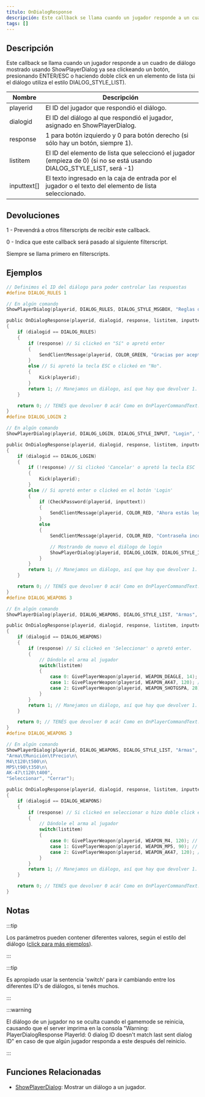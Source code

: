 ```yaml
---
título: OnDialogResponse
descripción: Este callback se llama cuando un jugador responde a un cuadro de diálogo mostrado usando ShowPlayerDialog ya sea clickeando un botón, presionando ENTER/ESC o haciendo doble click en un elemento de lista (si el diálogo utiliza el estilo DIALOG_STYLE_LIST).
tags: []
---
```


## Descripción

Este callback se llama cuando un jugador responde a un cuadro de diálogo mostrado usando ShowPlayerDialog ya sea clickeando un botón, presionando ENTER/ESC o haciendo doble click en un elemento de lista (si el diálogo utiliza el estilo DIALOG_STYLE_LIST).

| Nombre      | Descripción                                                                                                             |
| ----------- | ----------------------------------------------------------------------------------------------------------------------- |
| playerid    | El ID del jugador que respondió el diálogo.                                                                             |
| dialogid    | El ID del diálogo al que respondió el jugador, asignado en ShowPlayerDialog.                                            |
| response    | 1 para botón izquierdo y 0 para botón derecho (si sólo hay un botón, siempre 1).                                        |
| listitem    | El ID del elemento de lista que seleccionó el jugador (empieza de 0) (si no se está usando DIALOG_STYLE_LIST, será -1)  |
| inputtext[] | El texto ingresado en la caja de entrada por el jugador o el texto del elemento de lista seleccionado.                  |

## Devoluciones

1 - Prevendrá a otros filterscripts de recibir este callback.

0 - Indica que este callback será pasado al siguiente filterscript.

Siempre se llama primero en filterscripts.

## Ejemplos

```c
// Definimos el ID del diálogo para poder controlar las respuestas
#define DIALOG_RULES 1

// En algún comando
ShowPlayerDialog(playerid, DIALOG_RULES, DIALOG_STYLE_MSGBOX, "Reglas del servidor", "- No Cheating\n- No Spamming\n- Respect Admins\n\nAceptas las reglas?", "Sí", "No");

public OnDialogResponse(playerid, dialogid, response, listitem, inputtext[])
{
    if (dialogid == DIALOG_RULES)
    {
        if (response) // Si clickeó en "Sí" o apretó enter
        {
            SendClientMessage(playerid, COLOR_GREEN, "Gracias por aceptar las reglas del servidor!");
        }
        else // Si apretó la tecla ESC o clickeó en "No".
        {
            Kick(playerid);
        }
        return 1; // Manejamos un diálogo, así que hay que devolver 1. Como en OnPlayerCommandText.
    }

    return 0; // TENÉS que devolver 0 acá! Como en OnPlayerCommandText.
}
#define DIALOG_LOGIN 2

// En algún comando
ShowPlayerDialog(playerid, DIALOG_LOGIN, DIALOG_STYLE_INPUT, "Login", "Ingresá tu contraseña:", "Login", "Cancelar");

public OnDialogResponse(playerid, dialogid, response, listitem, inputtext[])
{
    if (dialogid == DIALOG_LOGIN)
    {
        if (!response) // Si clickeó 'Cancelar' o apretó la tecla ESC
        {
            Kick(playerid);
        }
        else // Si apretó enter o clickeó en el botón 'Login'
        {
            if (CheckPassword(playerid, inputtext))
            {
                SendClientMessage(playerid, COLOR_RED, "Ahora estás logeado!");
            }
            else
            {
                SendClientMessage(playerid, COLOR_RED, "Contraseña incorrecta.");

                // Mostrando de nuevo el diálogo de login
                ShowPlayerDialog(playerid, DIALOG_LOGIN, DIALOG_STYLE_INPUT, "Login", "Ingresá tu contraseña:", "Login", "Cancelar");
            }
        }
        return 1; // Manejamos un diálogo, así que hay que devolver 1. Como en OnPlayerCommandText.
    }

    return 0; // TENÉS que devolver 0 acá! Como en OnPlayerCommandText.
}
#define DIALOG_WEAPONS 3

// En algún comando
ShowPlayerDialog(playerid, DIALOG_WEAPONS, DIALOG_STYLE_LIST, "Armas", "Desert Eagle\nAK-47\nCombat Shotgun", "Seleccionar", "Cerrar");

public OnDialogResponse(playerid, dialogid, response, listitem, inputtext[])
{
    if (dialogid == DIALOG_WEAPONS)
    {
        if (response) // Si clickeó en 'Seleccionar' o apretó enter.
        {
            // Dándole el arma al jugador
            switch(listitem)
            {
                case 0: GivePlayerWeapon(playerid, WEAPON_DEAGLE, 14); // Dándole una Desert Eagle
                case 1: GivePlayerWeapon(playerid, WEAPON_AK47, 120); // Dándole una AK-47
                case 2: GivePlayerWeapon(playerid, WEAPON_SHOTGSPA, 28); // Dándole una Combat Shotgun
            }
        }
        return 1; // Manejamos un diálogo, así que hay que devolver 1. Como en OnPlayerCommandText.
    }

    return 0; // TENÉS que devolver 0 acá! Como en OnPlayerCommandText.
}
#define DIALOG_WEAPONS 3

// En algún comando
ShowPlayerDialog(playerid, DIALOG_WEAPONS, DIALOG_STYLE_LIST, "Armas",
"Arma\tMunición\tPrecio\n\
M4\t120\t500\n\
MP5\t90\t350\n\
AK-47\t120\t400",
"Seleccionar", "Cerrar");

public OnDialogResponse(playerid, dialogid, response, listitem, inputtext[])
{
    if (dialogid == DIALOG_WEAPONS)
    {
        if (response) // Si clickeó en seleccionar o hizo doble click en algún arma
        {
            // Dándole el arma al jugador
            switch(listitem)
            {
                case 0: GivePlayerWeapon(playerid, WEAPON_M4, 120); // Dándole una M4
                case 1: GivePlayerWeapon(playerid, WEAPON_MP5, 90); // Dándole una MP5
                case 2: GivePlayerWeapon(playerid, WEAPON_AK47, 120); // Dándole una AK-47
            }
        }
        return 1; // Manejamos un diálogo, así que hay que devolver 1. Como en OnPlayerCommandText.
    }

    return 0; // TENÉS que devolver 0 acá! Como en OnPlayerCommandText.
}
```

## Notas

:::tip

Los parámetros pueden contener diferentes valores, según el estilo del diálogo ([click para más ejemplos](../resources/dialogstyles)).

:::

:::tip

Es apropiado usar la sentencia 'switch' para ir cambiando entre los diferentes ID's de diálogos, si tenés muchos.

:::

:::warning

El diálogo de un jugador no se oculta cuando el gamemode se reinicia, causando que el server imprima en la consola "Warning: PlayerDialogResponse PlayerId: 0 dialog ID doesn't match last sent dialog ID" en caso de que algún jugador responda a este después del reinicio.

:::

## Funciones Relacionadas

- [ShowPlayerDialog](../functions/ShowPlayerDialog): Mostrar un diálogo a un jugador.
